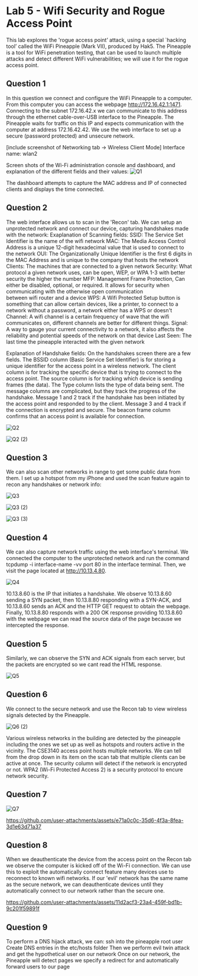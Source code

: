 # Lab 5 - Wifi Security and Rogue Access Point

This lab explores the 'rogue access point’ attack, using a special `hacking tool’ called the WiFi Pineapple (Mark VII), produced by Hak5. The 
Pineapple is a tool for WiFi penetration testing, that can be used to launch multiple attacks and 
detect different WiFi vulnerabilities; we will use it for the rogue access point. 


## Question 1
In this question we connect and configure the WiFi Pineapple to a computer. From this computer you can access the webpage http://172.16.42.1:1471. Connecting to the subnet 172.16.42.x we can communicate to this address through the ethernet cable-over-USB interface to the Pineapple. The Pineapple waits for traffic on this IP and expects communication with the computer at address 172.16.42.42. We use the web interface to set up a secure (password protected) and unsecure network.

[include screenshot of Networking tab -> Wireless Client Mode]
Interface name: wlan2

Screen shots of the Wi-Fi administration console and dashboard, and explanation of the different fields and their values:
![Q1](https://github.com/user-attachments/assets/7e570eb2-4e39-45e0-8d4b-b5d24d7d61f2)

The dashboard attempts to capture the MAC address and IP of connected clients and displays the time connected. 


## Question 2
The web interface allows us to scan in the 'Recon' tab. We can setup an unprotected network and connect our device, capturing handshakes made with the network:
Exaplanation of Scanning fields:
SSID: The Service Set Identifier is the name of the wifi network
MAC: The Media Access Control Address is a unique 12-digit hexadecimal value that is used to connect to the network
OUI: The Organizationally Unique Identifier is the first 6 digits in the MAC Address and is unique to the company that hosts the network
Clients: The machines that are connected to a given network
Security: What protocol a given network uses, can be open, WEP, or WPA 1-3 with better security the higher the number
MFP: Management Frame Protection, Can either be disabled, optional, or required. It allows for security when communicating with the otherwise open communication     
   between wifi router and a device
WPS: A Wifi Protected Setup button is something that can allow certain devices, like a printer, to connect to a network without a password, a network either has a WPS     or doesn't 
Channel: A wifi channel is a certain frequency of wave that the wifi communicates on, different channels are better for different things.
Signal: A way to gauge your current connectivity to a network, it also affects the reliability and potential speeds of the network on that device
Last Seen: The last time the pineapple interacted with the given network

Explanation of Handshake fields:
On the handshakes screen there are a few fields. The BSSID column (Basic Service Set Identifier) is for storing a unique identifier for the access point in a wireless network. The client column is for tracking the specific device that is trying to connect to the access point. The source column is for tracking which device is sending frames (the data). The Type column lists the type of data being sent. The message columns are complicated, but they track the progress of the handshake. Message 1 and 2 track if the handshake has been initiated by the access point and responded to by the client. Message 3 and 4 track if the connection is encrypted and secure. The beacon frame column confirms that an access point is available for connection.

![Q2](https://github.com/user-attachments/assets/efaf07b7-d118-4fc7-935f-ce117d40e1b9)

![Q2 (2)](https://github.com/user-attachments/assets/008b925b-23a7-4d40-bfbf-4a86210d87b0)




## Question 3
We can also scan other networks in range to get some public data from them. I set up a hotspot from my iPhone and used the scan feature again to recon any handshakes or network info:

![Q3](https://github.com/user-attachments/assets/240147f5-97dc-4a0b-9887-08453bd926b0)

![Q3 (2)](https://github.com/user-attachments/assets/82fa50af-bb7d-4dee-afee-ade9053395e1)

![Q3 (3)](https://github.com/user-attachments/assets/34c3b301-b9d3-4d59-a318-69ee8c9d2e69)


## Question 4
We can also capture network traffic using the web interface's terminal. We connected the computer to the unprotected network and run the command tcpdump -i interface-name -vv port 80 in the interface terminal. Then, we visit the page located at http://10.13.4.80.

![Q4](https://github.com/user-attachments/assets/6f095a09-62fa-468a-8c9c-f424dc897c92)

10.13.8.60 is the IP that initiates a handshake. We observe 10.13.8.60 sending a SYN packet, then 10.13.8.80 responding with a SYN-ACK, and 10.13.8.60 sends an ACK and the HTTP GET request to obtain the webpage. Finally, 10.13.8.80 responds with a 200 OK response providing 10.13.8.60 with the webpage we can read the source data of the page because we intercepted the response.

## Question 5
Similarly, we can observe the SYN and ACK signals from each server, but the packets are encrypted so we cant read the HTML response.

![Q5](https://github.com/user-attachments/assets/77c2a922-c181-4298-88e6-23e2684aba0e)


## Question 6
We connect to the secure network and use the Recon tab to view wireless signals detected by the Pineapple. 

![Q6 (2)](https://github.com/user-attachments/assets/5ace27ff-0786-41a4-9909-f13dba61a366)

Various wireless networks in the building are detected by the pineapple including the ones we set up as well as hotspots and routers active in the vicinity. The CSE3140 access point hosts multiple networks. We can tell from the drop down in its item on the scan tab that multiple clients can be active at once. The security column will detect if the network is encrypted or not. WPA2 (Wi-Fi Protected Access 2) is a security protocol to encure network security.

## Question 7

![Q7](https://github.com/user-attachments/assets/0365fbef-dcb3-46e1-bd10-89891f8d7d93)


https://github.com/user-attachments/assets/e71a0c0c-35d6-4f3a-8fea-3d1e63d71a37



## Question 8
When we deauthenticate the device from the access point on the Recon tab we observe the computer is kicked off of the Wi-Fi connection. We can use this to exploit the automatically connect feature many devices use to reconnect to known wifi networks. If our 'evil' network has the same name as the secure network, we can deauthenticate devices until they automatically connect to our network rather than the secure one. 

https://github.com/user-attachments/assets/11d2acf3-23a4-459f-bd1b-9c201f59891f



## Question 9
To perform a DNS hijack attack, we can:
ssh into the pineapple root user 
Create DNS entries in the etc/hosts folder 
Then we perform evil twin attack and get the hypothetical user on our network
Once on our network, the Pineapple will detect pages we specify a redirect for and automatically forward users to our page
